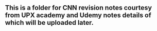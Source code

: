 ## This is a folder for CNN revision notes courtesy from UPX academy and Udemy notes details of which will be uploaded later.
